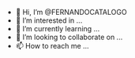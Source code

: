- 👋 Hi, I’m @FERNANDOCATALOGO
- 👀 I’m interested in ...
- 🌱 I’m currently learning ...
- 💞️ I’m looking to collaborate on ...
- 📫 How to reach me ...

<!---
FERNANDOCATALOGO/FERNANDOCATALOGO is a ✨ special ✨ repository because its `README.md` (this file) appears on your GitHub profile.
You can click the Preview link to take a look at your changes.
--->
